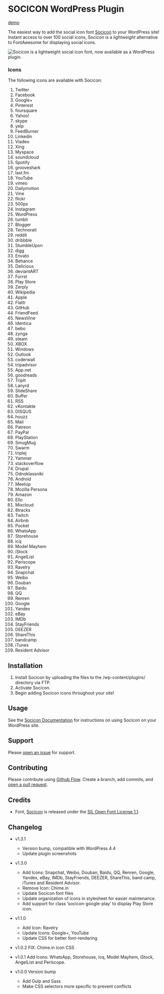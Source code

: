 # SOCICON WordPress Plugin

[demo](https://fatpony.me/plugins/socicon/)

The easiest way to add the social icon font [Socicon](http://www.socicon.com) to your WordPress site! Instant access to over 100 social icons, Socicon is a *lightweight* alternative to FontAwesome for displaying social icons.

![Socicon is a lightweight social icon font, now available as a WordPress plugin.](https://fatpony.me/wp-content/uploads/2015/08/banner-772x250.jpg)

### Icons

The following icons are available with Socicon:  

1. Twitter  
2. Facebook  
3. Google+  
4. Pinterest  
5. foursquare  
6. Yahoo!  
7. skype  
8. yelp  
9. FeedBurner  
10. Linkedin  
11. Viadeo  
12. Xing  
13. Myspace  
14. soundcloud  
15. Spotify  
16. grooveshark  
17. last.fm  
18. YouTube  
19. vimeo  
20. Dailymotion  
21. Vine  
22. flickr  
23. 500px  
24. Instagram  
25. WordPress  
26. tumblr  
27. Blogger  
28. Technorati  
29. reddit  
30. dribbble  
31. StumbleUpon  
32. digg  
33. Envato  
34. Behance  
35. Delicious  
36. deviantART  
37. Forrst  
38. Play Store  
39. Zerply  
40. Wikipedia  
41. Apple  
42. Flattr  
43. GitHub
44. FriendFeed  
45. NewsVine  
46. Identica  
47. bebo  
48. zynga  
49. steam  
50. XBOX  
51. Windows  
52. Outlook  
53. coderwall  
54. tripadvisor  
55. App.net  
56. goodreads  
57. TripIt  
58. Lanyrd  
59. SlideShare  
60. Buffer  
61. RSS  
62. vKontakte  
63. DISQUS  
64. houzz  
65. Mail  
66. Patreon  
67. PayPal  
68. PlayStation  
69. SmugMug  
70. Swarm  
71. triplej  
72. Yammer  
73. stackoverflow  
74. Drupal  
75. Odnoklassniki  
76. Android  
77. Meetup  
78. Mozilla Persona  
79. Amazon  
80. Ello  
81. Mixcloud  
82. 8tracks  
83. Twitch  
84. Airbnb  
85. Pocket  
86. WhatsApp  
87. Storehouse  
88. icq  
89. Model Mayhem  
90. iStock  
91. AngelList  
92. Periscope  
93. Ravelry  
94. Snapchat
95. Weibo
96. Douban
97. Baidu
98. QQ
99. Renren
100. Google
101. Yandex
102. eBay
103. IMDb
104. StayFriends
105. DEEZER
106. ShareThis
107. bandcamp
108. iTunes
109. Resident Advisor 

## Installation

1. Install Socicon by uploading the files to the /wp-content/plugins/ directory via FTP.
2. Activate Socicon.
3. Begin adding Socicon icons throughout your site!

## Usage

See the [Socicon Documentation](https://fatpony.me/plugins/socicon/) for instructions on using Socicon on your WordPress site.

## Support

Please [open an issue](https://github.com/ericakfranz/socicon/issues/new) for support.

## Contributing

Please contribute using [Github Flow](https://guides.github.com/introduction/flow/). Create a branch, add commits, and [open a pull request](https://github.com/ericakfranz/socicon/compare/).

## Credits

- Font, [Socicon](http://www.socicon.com) is released under the [SIL Open Font License 1.1](http://scripts.sil.org/OFL).

## Changelog
- v1.3.1
    - Version bump, compatible with WordPress 4.4
    - Update plugin screenshots
    
- v1.3.0
    - Add Icons: Snapchat, Weibo, Douban, Baidu, QQ, Renren, Google, Yandex, eBay, IMDb, StayFriends, DEEZER, ShareThis, band camp, iTunes and Resident Advisor.
    - Remove Icon: Chime.in
    - Update Socicon font files
    - Update organization of icons in stylesheet for easier maintenance.
    - Add support for class ‘socicon-google-play’ to display Play Store icon.

- v1.1.0
    - Add Icon: Ravelry
    - Update Icons: Google+, YouTube
    - Update CSS for better font-rendering
- v1.0.2 FIX: Chime.in icon CSS
- v1.0.1 Add Icons: WhatsApp, Storehouse, icq, Model Mayhem, iStock, AngelList and Periscope.
- v1.0.0 Version bump
    - Add Gulp and Sass  
    - Make CSS selectors more specific to prevent conflicts